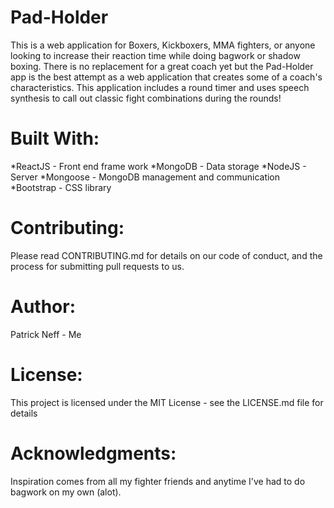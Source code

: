 # Pad-Holder 
This is a web application for Boxers, Kickboxers, MMA fighters, or anyone looking to increase their reaction time while doing bagwork or shadow boxing. There is no replacement for a great coach yet but the Pad-Holder app is the best attempt as a web application that creates some of a coach's characteristics. This application includes a round timer and uses speech synthesis to call out classic fight combinations during the rounds!

# Built With: 
*ReactJS - Front end frame work 
*MongoDB - Data storage 
*NodeJS - Server 
*Mongoose - MongoDB management and communication 
*Bootstrap - CSS library

# Contributing: 
Please read CONTRIBUTING.md for details on our code of conduct, and the process for submitting pull requests to us.

# Author: 
Patrick Neff - Me

# License: 
This project is licensed under the MIT License - see the LICENSE.md file for details

# Acknowledgments: 
Inspiration comes from all my fighter friends and anytime I've had to do bagwork on my own (alot).
